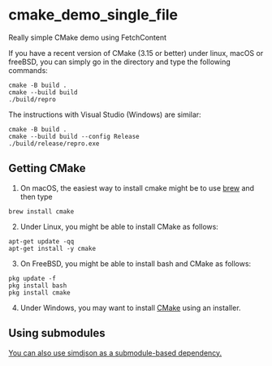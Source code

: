 # cmake_demo_single_file
Really simple CMake demo using FetchContent

If you have a recent version of CMake (3.15 or better) under linux, macOS or freeBSD,  you can simply
go in the directory and type the following commands:

```
cmake -B build .
cmake --build build
./build/repro
```


The instructions with Visual Studio (Windows) are similar:


```
cmake -B build .
cmake --build build --config Release
./build/release/repro.exe
```

## Getting CMake


1. On macOS, the easiest way to install cmake might be to use [brew](https://brew.sh) and then type
```
brew install cmake
```
2. Under Linux, you might be able to install CMake as follows:
```
apt-get update -qq
apt-get install -y cmake
```
3. On FreeBSD, you might be able to install bash and CMake as follows:
```
pkg update -f
pkg install bash
pkg install cmake
```

4. Under Windows, you may want to install [CMake](https://cmake.org/download/) using an installer.


## Using submodules

[You can also use simdjson as a submodule-based dependency.](https://github.com/simdjson/cmakedemo)
